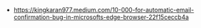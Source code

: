 - https://kingkaran977.medium.com/10-000-for-automatic-email-confirmation-bug-in-microsofts-edge-browser-22f15ceccb4a
